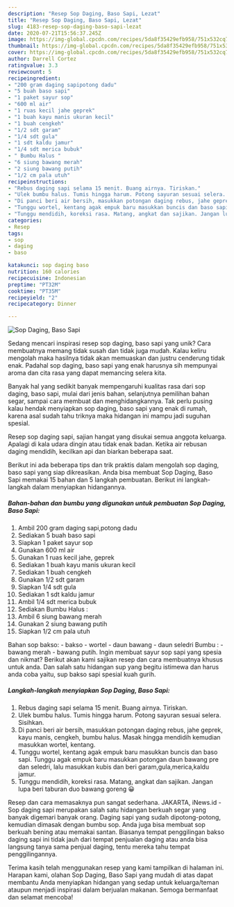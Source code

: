 ```yaml
---
description: "Resep Sop Daging, Baso Sapi, Lezat"
title: "Resep Sop Daging, Baso Sapi, Lezat"
slug: 4183-resep-sop-daging-baso-sapi-lezat
date: 2020-07-21T15:56:37.245Z
image: https://img-global.cpcdn.com/recipes/5da8f35429efb958/751x532cq70/sop-daging-baso-sapi-foto-resep-utama.jpg
thumbnail: https://img-global.cpcdn.com/recipes/5da8f35429efb958/751x532cq70/sop-daging-baso-sapi-foto-resep-utama.jpg
cover: https://img-global.cpcdn.com/recipes/5da8f35429efb958/751x532cq70/sop-daging-baso-sapi-foto-resep-utama.jpg
author: Darrell Cortez
ratingvalue: 3.3
reviewcount: 5
recipeingredient:
- "200 gram daging sapipotong dadu"
- "5 buah baso sapi"
- "1 paket sayur sop"
- "600 ml air"
- "1 ruas kecil jahe geprek"
- "1 buah kayu manis ukuran kecil"
- "1 buah cengkeh"
- "1/2 sdt garam"
- "1/4 sdt gula"
- "1 sdt kaldu jamur"
- "1/4 sdt merica bubuk"
- " Bumbu Halus "
- "6 siung bawang merah"
- "2 siung bawang putih"
- "1/2 cm pala utuh"
recipeinstructions:
- "Rebus daging sapi selama 15 menit. Buang airnya. Tiriskan."
- "Ulek bumbu halus. Tumis hingga harum. Potong sayuran sesuai selera. Sisihkan."
- "Di panci beri air bersih, masukkan potongan daging rebus, jahe geprek, kayu manis, cengkeh, bumbu halus. Masak hingga mendidih kemudian masukkan wortel, kentang."
- "Tunggu wortel, kentang agak empuk baru masukkan buncis dan baso sapi. Tunggu agak empuk baru masukkan potongan daun bawang pre dan seledri, lalu masukkan kubis dan beri garam,gula,merica,kaldu jamur."
- "Tunggu mendidih, koreksi rasa. Matang, angkat dan sajikan. Jangan lupa beri taburan duo bawang goreng 😀"
categories:
- Resep
tags:
- sop
- daging
- baso

katakunci: sop daging baso 
nutrition: 160 calories
recipecuisine: Indonesian
preptime: "PT32M"
cooktime: "PT35M"
recipeyield: "2"
recipecategory: Dinner

---
```



![Sop Daging, Baso Sapi](https://img-global.cpcdn.com/recipes/5da8f35429efb958/751x532cq70/sop-daging-baso-sapi-foto-resep-utama.jpg)

Sedang mencari inspirasi resep sop daging, baso sapi yang unik? Cara membuatnya memang tidak susah dan tidak juga mudah. Kalau keliru mengolah maka hasilnya tidak akan memuaskan dan justru cenderung tidak enak. Padahal sop daging, baso sapi yang enak harusnya sih mempunyai aroma dan cita rasa yang dapat memancing selera kita.

Banyak hal yang sedikit banyak mempengaruhi kualitas rasa dari sop daging, baso sapi, mulai dari jenis bahan, selanjutnya pemilihan bahan segar, sampai cara membuat dan menghidangkannya. Tak perlu pusing kalau hendak menyiapkan sop daging, baso sapi yang enak di rumah, karena asal sudah tahu triknya maka hidangan ini mampu jadi suguhan spesial.

Resep sop daging sapi, sajian hangat yang disukai semua anggota keluarga. Apalagi di kala udara dingin atau tidak enak badan. Ketika air rebusan daging mendidih, kecilkan api dan biarkan beberapa saat.


Berikut ini ada beberapa tips dan trik praktis dalam mengolah sop daging, baso sapi yang siap dikreasikan. Anda bisa membuat Sop Daging, Baso Sapi memakai 15 bahan dan 5 langkah pembuatan. Berikut ini langkah-langkah dalam menyiapkan hidangannya.

<!--inarticleads1-->

##### Bahan-bahan dan bumbu yang digunakan untuk pembuatan Sop Daging, Baso Sapi:

1. Ambil 200 gram daging sapi,potong dadu
1. Sediakan 5 buah baso sapi
1. Siapkan 1 paket sayur sop
1. Gunakan 600 ml air
1. Gunakan 1 ruas kecil jahe, geprek
1. Sediakan 1 buah kayu manis ukuran kecil
1. Sediakan 1 buah cengkeh
1. Gunakan 1/2 sdt garam
1. Siapkan 1/4 sdt gula
1. Sediakan 1 sdt kaldu jamur
1. Ambil 1/4 sdt merica bubuk
1. Sediakan  Bumbu Halus :
1. Ambil 6 siung bawang merah
1. Gunakan 2 siung bawang putih
1. Siapkan 1/2 cm pala utuh


Bahan sop bakso: - bakso - wortel - daun bawang - daun seledri Bumbu : - bawang merah - bawang putih. Ingin membuat sayur sop sapi yang spesia dan nikmat? Berikut akan kami sajikan resep dan cara membuatnya khusus untuk anda. Dan salah satu hidangan sup yang begitu istimewa dan harus anda coba yaitu, sup bakso sapi spesial kuah gurih. 

<!--inarticleads2-->

##### Langkah-langkah menyiapkan Sop Daging, Baso Sapi:

1. Rebus daging sapi selama 15 menit. Buang airnya. Tiriskan.
1. Ulek bumbu halus. Tumis hingga harum. Potong sayuran sesuai selera. Sisihkan.
1. Di panci beri air bersih, masukkan potongan daging rebus, jahe geprek, kayu manis, cengkeh, bumbu halus. Masak hingga mendidih kemudian masukkan wortel, kentang.
1. Tunggu wortel, kentang agak empuk baru masukkan buncis dan baso sapi. Tunggu agak empuk baru masukkan potongan daun bawang pre dan seledri, lalu masukkan kubis dan beri garam,gula,merica,kaldu jamur.
1. Tunggu mendidih, koreksi rasa. Matang, angkat dan sajikan. Jangan lupa beri taburan duo bawang goreng 😀


Resep dan cara memasaknya pun sangat sederhana. JAKARTA, iNews.id - Sop daging sapi merupakan salah satu hidangan berkuah segar yang banyak digemari banyak orang. Daging sapi yang sudah dipotong-potong, kemudian dimasak dengan bumbu sop. Anda juga bisa membuat sop berkuah bening atau memakai santan. Biasanya tempat penggilingan bakso daging sapi ini tidak jauh dari tempat penjualan daging atau anda bisa langsung tanya sama penjual daging, tentu mereka tahu tempat penggilingannya. 

Terima kasih telah menggunakan resep yang kami tampilkan di halaman ini. Harapan kami, olahan Sop Daging, Baso Sapi yang mudah di atas dapat membantu Anda menyiapkan hidangan yang sedap untuk keluarga/teman ataupun menjadi inspirasi dalam berjualan makanan. Semoga bermanfaat dan selamat mencoba!
